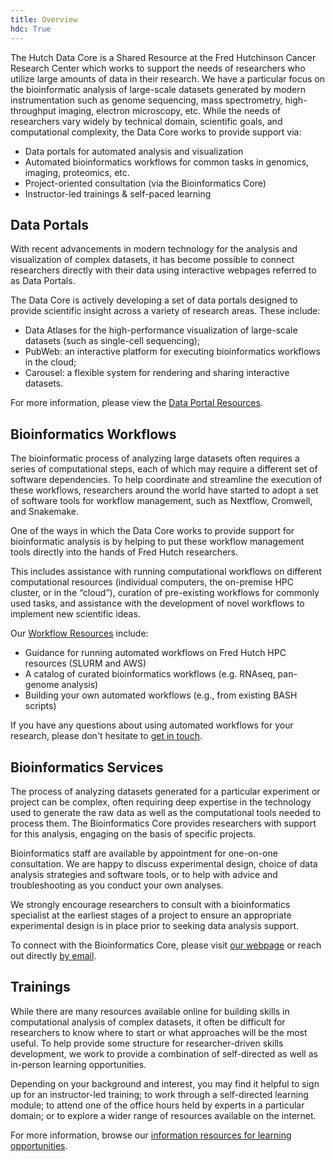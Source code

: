 ```yaml
---
title: Overview
hdc: True
---
```


The Hutch Data Core is a Shared Resource at the Fred Hutchinson Cancer Research Center
which works to support the needs of researchers who utilize large amounts of data in
their research. We have a particular focus on the bioinformatic analysis of large-scale
datasets generated by modern instrumentation such as genome sequencing, mass spectrometry,
high-throughput imaging, electron microscopy, etc.
While the needs of researchers vary widely by technical domain, scientific goals, and
computational complexity, the Data Core works to provide support via:

- Data portals for automated analysis and visualization
- Automated bioinformatics workflows for common tasks in genomics, imaging, proteomics, etc.
- Project-oriented consultation (via the Bioinformatics Core)
- Instructor-led trainings & self-paced learning


## Data Portals

With recent advancements in modern technology for the analysis and visualization of complex datasets,
it has become possible to connect researchers directly with their data using interactive webpages
referred to as Data Portals.

The Data Core is actively developing a set of data portals designed to provide scientific insight
across a variety of research areas.
These include:
- Data Atlases for the high-performance visualization of large-scale datasets (such as single-cell sequencing);
- PubWeb: an interactive platform for executing bioinformatics workflows in the cloud;
- Carousel: a flexible system for rendering and sharing interactive datasets.

For more information, please view the [Data Portal Resources](/hdc/hdc_portals).

## Bioinformatics Workflows

The bioinformatic process of analyzing large datasets often requires a series of computational steps,
each of which may require a different set of software dependencies.
To help coordinate and streamline the execution of these workflows,
researchers around the world have started to adopt a set of software tools for workflow management,
such as Nextflow, Cromwell, and Snakemake.

One of the ways in which the Data Core works to provide support for bioinformatic analysis is by
helping to put these workflow management tools directly into the hands of Fred Hutch researchers.

This includes assistance with running computational workflows on different computational resources
(individual computers, the on-premise HPC cluster, or in the “cloud”),
curation of pre-existing workflows for commonly used tasks, and assistance with the development of
novel workflows to implement new scientific ideas.

Our [Workflow Resources](/hdc/hdc_workflows) include:
- Guidance for running automated workflows on Fred Hutch HPC resources (SLURM and AWS)
- A catalog of curated bioinformatics workflows (e.g. RNAseq, pan-genome analysis)
- Building your own automated workflows (e.g., from existing BASH scripts)

If you have any questions about using automated workflows for your research, please don't hesitate
to [get in touch](mailto:hutchdatacore@fredhutch.org).

## Bioinformatics Services

The process of analyzing datasets generated for a particular experiment or project can be complex, often requiring deep expertise in the technology used to generate the raw data as well as the computational tools needed to process them. The Bioinformatics Core provides researchers with support for this analysis, engaging on the basis of specific projects.

Bioinformatics staff are available by appointment for one-on-one consultation. We are happy to discuss experimental design, choice of data analysis strategies and software tools, or to help with advice and troubleshooting as you conduct your own analyses.

We strongly encourage researchers to consult with a bioinformatics specialist at the earliest stages of a project to ensure an appropriate experimental design is in place prior to seeking data analysis support. 

To connect with the Bioinformatics Core, please visit [our webpage](https://www.fredhutch.org/en/research/shared-resources/core-facilities/genomics-bioinformatics/bioinformatics-services.html) or reach out directly [by email](mailto:bioinformatics@fredhutch.org).

## Trainings

While there are many resources available online for building skills in computational analysis of
complex datasets, it often be difficult for researchers to know where to start or what approaches
will be the most useful. To help provide some structure for researcher-driven skills development,
we work to provide a combination of self-directed as well as in-person learning opportunities.

Depending on your background and interest, you may find it helpful to sign up for an instructor-led
training; to work through a self-directed learning module; to attend one of the office hours held
by experts in a particular domain; or to explore a wider range of resources available on the internet.

For more information, browse our [information resources for learning opportunities](/hdc/hdc_training).
